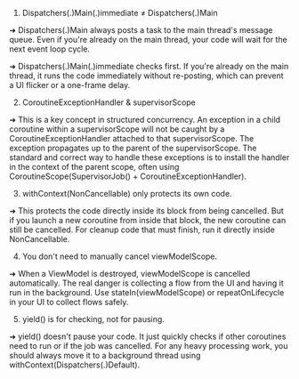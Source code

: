 1. Dispatchers(.)Main(.)immediate ≠ Dispatchers(.)Main

➜ Dispatchers(.)Main always posts a task to the main thread's message queue. Even if you're already on the main thread, your code will wait for the next event loop cycle.

➜ Dispatchers(.)Main(.)immediate checks first. If you're already on the main thread, it runs the code immediately without re-posting, which can prevent a UI flicker or a one-frame delay.

2. CoroutineExceptionHandler & supervisorScope

➜ This is a key concept in structured concurrency. An exception in a child coroutine within a supervisorScope will not be caught by a CoroutineExceptionHandler attached to that supervisorScope. The exception propagates up to the parent of the supervisorScope. The standard and correct way to handle these exceptions is to install the handler in the context of the parent scope, often using CoroutineScope(SupervisorJob() + CoroutineExceptionHandler).

3. withContext(NonCancellable) only protects its own code.

➜ This protects the code directly inside its block from being cancelled. But if you launch a new coroutine from inside that block, the new coroutine can still be cancelled. For cleanup code that must finish, run it directly inside NonCancellable.

4. You don't need to manually cancel viewModelScope.

➜ When a ViewModel is destroyed, viewModelScope is cancelled automatically. The real danger is collecting a flow from the UI and having it run in the background. Use stateIn(viewModelScope) or repeatOnLifecycle in your UI to collect flows safely.

5. yield() is for checking, not for pausing.

➜ yield() doesn't pause your code. It just quickly checks if other coroutines need to run or if the job was cancelled. For any heavy processing work, you should always move it to a background thread using withContext(Dispatchers(.)Default).